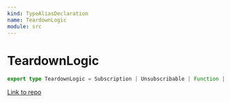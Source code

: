 ```yaml
---
kind: TypeAliasDeclaration
name: TeardownLogic
module: src
---
```


# TeardownLogic

```ts
export type TeardownLogic = Subscription | Unsubscribable | Function | void;
```

[Link to repo](https://github.com/ReactiveX/rxjs/blob/master/src/internal/types.ts#L54-L54)
